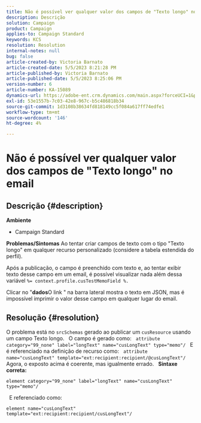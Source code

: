 ```yaml
---
title: Não é possível ver qualquer valor dos campos de "Texto longo" no email
description: Descrição
solution: Campaign
product: Campaign
applies-to: Campaign Standard
keywords: KCS
resolution: Resolution
internal-notes: null
bug: false
article-created-by: Victoria Barnato
article-created-date: 5/5/2023 8:21:28 PM
article-published-by: Victoria Barnato
article-published-date: 5/5/2023 8:25:06 PM
version-number: 6
article-number: KA-15089
dynamics-url: https://adobe-ent.crm.dynamics.com/main.aspx?forceUCI=1&pagetype=entityrecord&etn=knowledgearticle&id=e10d5365-82eb-ed11-a7c6-6045bd0065f9
exl-id: 53e1557b-7c03-42e8-967c-b5c486818b34
source-git-commit: 1d3108b38634fd818149cc5f084a617ff74edfe1
workflow-type: tm+mt
source-wordcount: '146'
ht-degree: 4%

---
```


# Não é possível ver qualquer valor dos campos de &quot;Texto longo&quot; no email

## Descrição {#description}

<b>Ambiente</b>
- Campaign Standard


<b>Problemas/Sintomas</b>
Ao tentar criar campos de texto com o tipo &quot;Texto longo&quot; em qualquer recurso personalizado (considere a tabela estendida do perfil).

Após a publicação, o campo é preenchido com texto e, ao tentar exibir texto desse campo em um email, é possível visualizar nada além dessa variável `%= context.profile.cusTestMemoField %.`

Clicar no &quot;<b>dados</b>O link &quot; na barra lateral mostra o texto em JSON, mas é impossível imprimir o valor desse campo em qualquer lugar do email.


## Resolução {#resolution}


O problema está no `srcSchemas` gerado ao publicar um `cusResource` usando um campo Texto longo.
 
O campo é gerado como:
 
`attribute category="99_none" label="longText" name="cusLongText" type="memo"/`
 
E é referenciado na definição de recurso como:
 
`attribute name="cusLongText" template="ext:recipient:recipient/@cusLongText"/`
 
Agora, o exposto acima é coerente, mas igualmente errado.
 
<b>Sintaxe correta:</b>


```
element category="99_none" label="longText" name="cusLongText" type="memo"/
```


 
E referenciado como:


```
element name="cusLongText" template="ext:recipient:recipient/cusLongText"/
```
